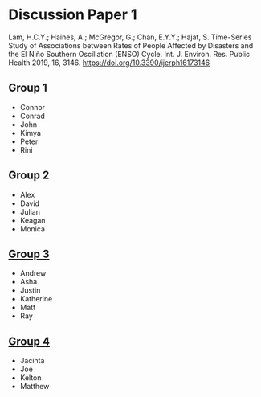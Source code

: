 # Discussion Paper 1

Lam, H.C.Y.; Haines, A.; McGregor, G.; Chan, E.Y.Y.; Hajat, S. Time-Series Study of Associations between Rates of People Affected by Disasters and the El Niño Southern Oscillation (ENSO) Cycle. Int. J. Environ. Res. Public Health 2019, 16, 3146. https://doi.org/10.3390/ijerph16173146

## Group 1
- Connor
- Conrad
- John
- Kimya
- Peter
- Rini

## Group 2
- Alex
- David
- Julian
- Keagan
- Monica

## [Group 3](https://docs.google.com/document/d/1HJ25VdWFtT5qzsclTpRxyWqmjqI6Y8JSHTbil_M0v7Y/edit?usp=sharing)
- Andrew
- Asha
- Justin
- Katherine
- Matt
- Ray

## [Group 4](https://docs.google.com/document/d/1GBF3KslHT2-6aza8f8RLIQDpFoEdfAOzhPRIEK-gblc/edit?usp=sharing)
- Jacinta
- Joe
- Kelton
- Matthew
